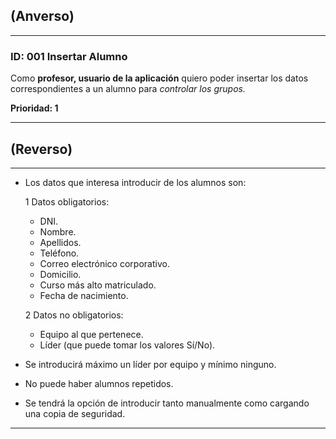 ## (Anverso)
---

### **ID:** 001 **Insertar Alumno**

Como **profesor, usuario de la aplicación** quiero poder insertar los datos correspondientes a un alumno para *controlar los grupos.*

__Prioridad: 1__

---

## (Reverso)

---

* Los datos que interesa introducir de los alumnos son:

    1 Datos obligatorios: 
    
    * DNI.
    * Nombre.
    * Apellidos.
    * Teléfono.
    * Correo electrónico corporativo.
    * Domicilio.
    * Curso más alto matriculado.
    * Fecha de nacimiento.

    2 Datos no obligatorios: 
    
    * Equipo al que pertenece.
    * Líder (que puede tomar los valores Sí/No).

* Se introducirá máximo un líder por equipo y mínimo ninguno.
* No puede haber alumnos repetidos.
* Se tendrá la opción de introducir tanto manualmente como cargando una copia de seguridad.

---
